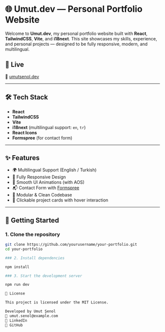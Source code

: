 # 🌐 Umut.dev — Personal Portfolio Website

Welcome to **Umut.dev**, my personal portfolio website built with **React**, **TailwindCSS**, **Vite**, and **i18next**. This site showcases my skills, experience, and personal projects — designed to be fully responsive, modern, and multilingual.

## 🚀 Live

🔗 [umutsenol.dev](https://umutdev.com) 

---

## 🛠️ Tech Stack

- **React**
- **TailwindCSS**
- **Vite**
- **i18next** (multilingual support: `en`, `tr`)
- **React Icons**
- **Formspree** (for contact form)

---

## ✨ Features

- 🌍 Multilingual Support (English / Turkish)
- 📱 Fully Responsive Design
- 🎨 Smooth UI Animations (with AOS)
- 📬 Contact Form with [Formspree](https://formspree.io/)
- 🧠 Modular & Clean Codebase
- 🔗 Clickable project cards with hover interaction

---

## 🧪 Getting Started

### 1. Clone the repository

```bash
git clone https://github.com/yourusername/your-portfolio.git
cd your-portfolio

### 2. Install dependencies 

npm install

### 3. Start the development server

npm run dev

📄 License

This project is licensed under the MIT License.

Developed by Umut Şenol
📧 umut.senol@example.com
🔗 LinkedIn
🔗 GitHub
